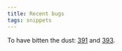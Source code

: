 ```yaml
---
title: Recent bugs
tags: snippets
---
```


To have bitten the dust: [391](http://wincent.dev/a/support/bugs/show_bug.cgi?id=391) and [393](http://wincent.dev/a/support/bugs/show_bug.cgi?id=393).

